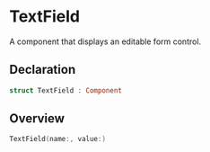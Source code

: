 # TextField

A component that displays an editable form control.

## Declaration

```swift
struct TextField : Component
```

## Overview

```swift
TextField(name:, value:)
```
